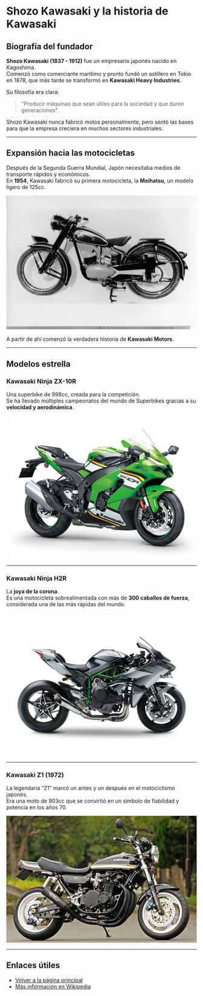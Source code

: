 # Shozo Kawasaki y la historia de Kawasaki

## Biografía del fundador
**Shozo Kawasaki (1837 - 1912)** fue un empresario japonés nacido en Kagoshima.  
Comenzó como comerciante marítimo y pronto fundó un astillero en Tokio en 1878, que más tarde se transformó en **Kawasaki Heavy Industries**.  

Su filosofía era clara:
> "Producir máquinas que sean útiles para la sociedad y que duren generaciones".

Shozo Kawasaki nunca fabricó motos personalmente, pero sentó las bases para que la empresa creciera en muchos sectores industriales.

---

## Expansión hacia las motocicletas
Después de la Segunda Guerra Mundial, Japón necesitaba medios de transporte rápidos y económicos.  
En **1954**, Kawasaki fabricó su primera motocicleta, la **Meihatsu**, un modelo ligero de 125cc.  

![Kawasaki Meihatsu 125](./images/meihatsu.jpg)

A partir de ahí comenzó la verdadera historia de **Kawasaki Motors**.

---

## Modelos estrella

### Kawasaki Ninja ZX-10R
Una superbike de 998cc, creada para la competición.  
Se ha llevado múltiples campeonatos del mundo de Superbikes gracias a su **velocidad y aerodinámica**.

![Kawasaki Ninja ZX-10R](./images/zx10r.jpg)

---

### Kawasaki Ninja H2R
La **joya de la corona**.  
Es una motocicleta sobrealimentada con más de **300 caballos de fuerza**, considerada una de las más rápidas del mundo.

![Kawasaki H2R](./images/h2r.jpg)

---

### Kawasaki Z1 (1972)
La legendaria “Z1” marcó un antes y un después en el motociclismo japonés.  
Era una moto de 903cc que se convirtió en un símbolo de fiabilidad y potencia en los años 70.

![Kawasaki Z1](./images/z1.jpg)

---

## Enlaces útiles
- [Volver a la página principal](./index.md)
- [Más información en Wikipedia](https://es.wikipedia.org/wiki/Kawasaki_Heavy_Industries)
